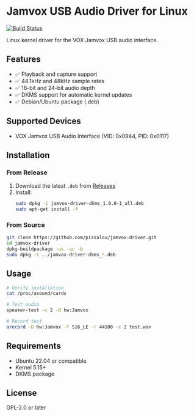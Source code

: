 # Jamvox USB Audio Driver for Linux

[![Build Status](https://github.com/pissalou/jamvox-driver/workflows/Build%20Jamvox%20Debian%20Package/badge.svg)](https://github.com/pissalou/jamvox-driver/actions)

Linux kernel driver for the VOX Jamvox USB audio interface.

## Features

- ✅ Playback and capture support
- ✅ 44.1kHz and 48kHz sample rates
- ✅ 16-bit and 24-bit audio depth
- ✅ DKMS support for automatic kernel updates
- ✅ Debian/Ubuntu package (.deb)

## Supported Devices

- VOX Jamvox USB Audio Interface (VID: 0x0944, PID: 0x0117)

## Installation

### From Release

1. Download the latest `.deb` from [Releases](https://github.com/pissalou/jamvox-driver/releases)
2. Install:
   ```bash
   sudo dpkg -i jamvox-driver-dkms_1.0.0-1_all.deb
   sudo apt-get install -f
   ```

### From Source

```bash
git clone https://github.com/pissalou/jamvox-driver.git
cd jamvox-driver
dpkg-buildpackage -us -uc -b
sudo dpkg -i ../jamvox-driver-dkms_*.deb
```

## Usage

```bash
# Verify installation
cat /proc/asound/cards

# Test audio
speaker-test -c 2 -D hw:Jamvox

# Record test
arecord -D hw:Jamvox -f S16_LE -r 44100 -c 2 test.wav
```

## Requirements

- Ubuntu 22.04 or compatible
- Kernel 5.15+
- DKMS package

## License

GPL-2.0 or later
